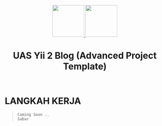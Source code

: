 <p align="center">
    <a href="https://github.com/bayugustiparaya" target="_blank">
        <img src="https://avatars.githubusercontent.com/u/25840653?s=460&u=90f9689c2b16d6051347f86c17ee24f76f9ce3ac&v=4" height="100px">
    </a>
    <a href="https://github.com/yiisoft" target="_blank">
        <img src="https://avatars0.githubusercontent.com/u/993323" height="100px">
    </a>
    <h1 align="center">UAS Yii 2 Blog (Advanced Project Template)</h1>
    <br>
</p>

# LANGKAH KERJA
>```
>Coming Soon ..
>Sabar
>``` 
